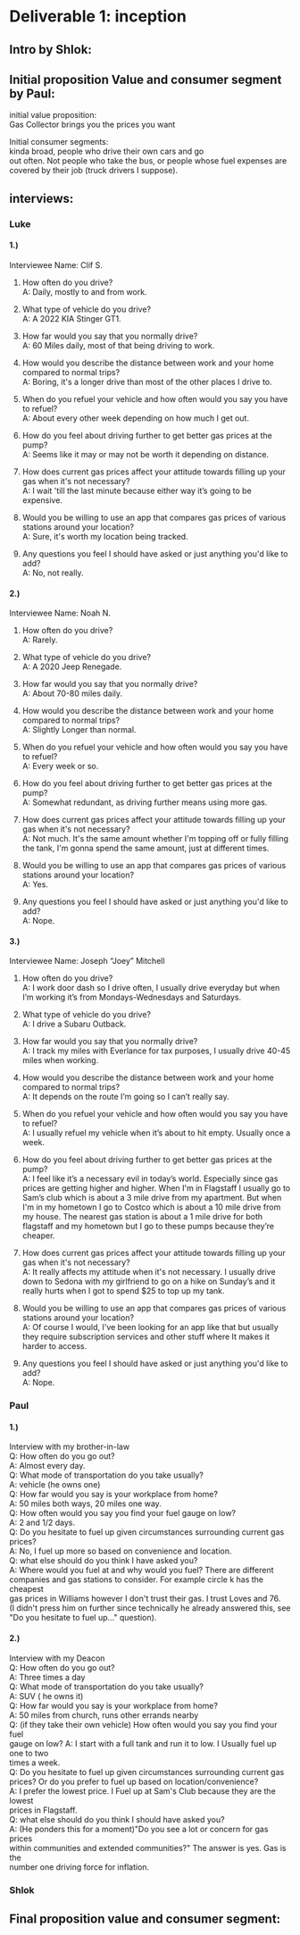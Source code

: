 # **Deliverable 1: inception**

## **Intro by Shlok:**

##  **Initial proposition Value and consumer segment by Paul:**

initial value proposition:  
Gas Collector brings you the prices you want

Initial consumer segments:  
kinda broad, people who drive their own cars and go  
out often. Not people who take the bus, or people whose fuel expenses are  
covered by their job (truck drivers I suppose).

## **interviews:**

### Luke
#### 1.)  
Interviewee Name: Clif S.  
1. How often do you drive?  
A: Daily, mostly to and from work.

2.  What type of vehicle do you drive?  
A: A 2022 KIA Stinger GT1.

3. How far would you say that you normally drive?  
A: 60 Miles daily, most of that being driving to work.

4. How would you describe the distance between work and your home compared to normal trips?  
A: Boring, it's a longer drive than most of the other places I drive to.

5. When do you refuel your vehicle and how often would you say you have to refuel?  
A: About every other week depending on how much I get out.

6. How do you feel about driving further to get better gas prices at the pump?  
A: Seems like it may or may not be worth it depending on distance.

7. How does current gas prices affect your attitude towards filling up your gas when it's not necessary?  
A: I wait 'till the last minute because either way it’s going to be expensive.

8. Would you be willing to use an app that compares gas prices of various stations around your location?  
A: Sure, it's worth my location being tracked.

9. Any questions you feel I should have asked or just anything you'd like to add?  
A: No, not really.  

#### 2.)  
Interviewee Name: Noah N.  
1. How often do you drive?  
A: Rarely.

2. What type of vehicle do you drive?  
A: A 2020 Jeep Renegade.


3. How far would you say that you normally drive?  
A: About 70-80 miles daily.

4. How would you describe the distance between work and your home compared to normal trips?  
A: Slightly Longer than normal.


5. When do you refuel your vehicle and how often would you say you have to refuel?  
A: Every week or so.


6. How do you feel about driving further to get better gas prices at the pump?  
A: Somewhat redundant, as driving further means using more gas.


7. How does current gas prices affect your attitude towards filling up your gas when it's not necessary?  
A: Not much. It's the same amount whether I'm topping off or fully filling the tank, I'm gonna spend the same amount, just at different times.

8. Would you be willing to use an app that compares gas prices of various stations around your location?  
A: Yes.

9. Any questions you feel I should have asked or just anything you'd like to add?  
A: Nope.  

#### 3.)  
Interviewee Name: Joseph “Joey” Mitchell  
1. How often do you drive?  
A: I work door dash so I drive often, I usually drive everyday but when I’m working it’s from Mondays-Wednesdays and Saturdays.


2. What type of vehicle do you drive?   
A: I drive a Subaru Outback.


3. How far would you say that you normally drive?  
A: I track my miles with Everlance for tax purposes, I usually drive 40-45 miles when working.


4. How would you describe the distance between work and your home compared to normal trips?  
A: It depends on the route I’m going so I can’t really say.



5. When do you refuel your vehicle and how often would you say you have to refuel?  
A: I usually refuel my vehicle when it’s about to hit empty. Usually once a week.


6. How do you feel about driving further to get better gas prices at the pump?  
A: I feel like it’s a necessary evil in today’s world. Especially since gas prices are getting higher and higher. When I'm in Flagstaff I usually go to Sam’s club which is about a 3 mile drive from my apartment. But when I'm in my hometown I go to Costco which is about a 10 mile drive from my house. The nearest gas station is about a 1 mile drive for both flagstaff and my hometown but I go to these pumps because they’re cheaper.

7. How does current gas prices affect your attitude towards filling up your gas when it's not necessary?  
A: It really affects my attitude when it's not necessary. I usually drive down to Sedona with my girlfriend to go on a hike on Sunday’s and it really hurts when I got to spend $25 to top up my tank.


8. Would you be willing to use an app that compares gas prices of various stations around your location?  
A: Of course I would, I've been looking for an app like that but usually they require subscription services and other stuff where It makes it harder to access.



9. Any questions you feel I should have asked or just anything you'd like to add?  
A: Nope.

### Paul
#### 1.)
Interview with my brother-in-law  
Q: How often do you go out?  
A: Almost every day.  
Q: What mode of transportation do you take usually?  
A: vehicle (he owns one)  
Q: How far would you say is your workplace from home?  
A: 50 miles both ways, 20 miles one way.  
Q: How often would you say you find your fuel gauge on low?  
A: 2 and 1/2 days.  
Q: Do you hesitate to fuel up given circumstances surrounding current gas prices?  
A: No, I fuel up more so based on convenience and location.  
Q: what else should do you think I have asked you?  
A: Where would you fuel at and why would you fuel?  There are different   
companies and gas stations to consider. For example circle k has the cheapest   
gas prices in Williams however I don't trust their gas. I trust Loves and 76.   
(I didn't press him on further since technically he already answered this, see   
"Do you hesitate to fuel up..." question).

#### 2.)
Interview with my Deacon  
Q: How often do you go out?  
A: Three times a day  
Q: What mode of transportation do you take usually?  
A: SUV ( he owns it)  
Q: How far would you say is your workplace from home?  
A: 50 miles from church, runs other errands nearby  
Q: (if they take their own vehicle) How often would you say you find your fuel  
gauge on low?
A: I start with a full tank and run it to low. I Usually fuel up one to two  
times a week.  
Q: Do you hesitate to fuel up given circumstances surrounding current gas  
prices? Or do you prefer to fuel up based on location/convenience?  
A: I prefer the lowest price. I Fuel up at Sam's Club because they are the lowest   
prices in Flagstaff.  
Q: what else should do you think I should have asked you?  
A: (He ponders this for a moment)"Do you see a lot or concern for gas prices   
within communities and extended communities?" The answer is yes. Gas is the   
number one driving force for inflation.
### Shlok

## **Final proposition value and consumer segment:**
